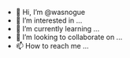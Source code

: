 - 👋 Hi, I’m @wasnogue
- 👀 I’m interested in ...
- 🌱 I’m currently learning ...
- 💞️ I’m looking to collaborate on ...
- 📫 How to reach me ...

<!---
wasnogue/wasnogue is a ✨ special ✨ repository because its `README.md` (this file) appears on your GitHub profile.
You can click the Preview link to take a look at your changes.
--->
